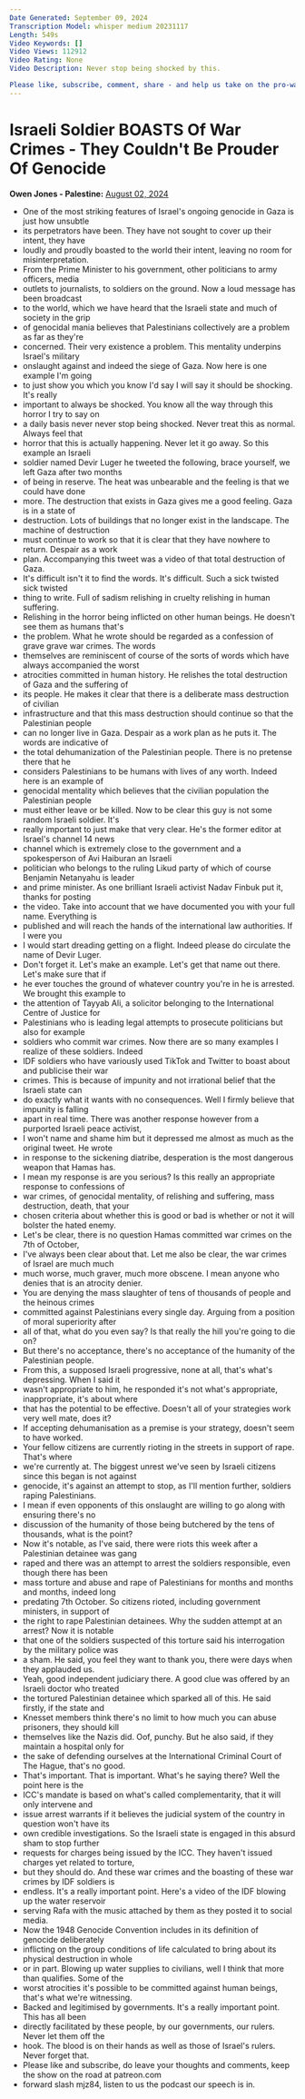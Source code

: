 ```yaml
---
Date Generated: September 09, 2024
Transcription Model: whisper medium 20231117
Length: 549s
Video Keywords: []
Video Views: 112912
Video Rating: None
Video Description: Never stop being shocked by this.

Please like, subscribe, comment, share - and help us take on the pro-war media here: https://www.patreon.com/owenjones84
---
```


# Israeli Soldier BOASTS Of War Crimes - They Couldn't Be Prouder Of Genocide
**Owen Jones - Palestine:** [August 02, 2024](https://www.youtube.com/watch?v=1GdleRzXxFU)
*  One of the most striking features of Israel's ongoing genocide in Gaza is just how unsubtle
*  its perpetrators have been. They have not sought to cover up their intent, they have
*  loudly and proudly boasted to the world their intent, leaving no room for misinterpretation.
*  From the Prime Minister to his government, other politicians to army officers, media
*  outlets to journalists, to soldiers on the ground. Now a loud message has been broadcast
*  to the world, which we have heard that the Israeli state and much of society in the grip
*  of genocidal mania believes that Palestinians collectively are a problem as far as they're
*  concerned. Their very existence a problem. This mentality underpins Israel's military
*  onslaught against and indeed the siege of Gaza. Now here is one example I'm going
*  to just show you which you know I'd say I will say it should be shocking. It's really
*  important to always be shocked. You know all the way through this horror I try to say on
*  a daily basis never never stop being shocked. Never treat this as normal. Always feel that
*  horror that this is actually happening. Never let it go away. So this example an Israeli
*  soldier named Devir Luger he tweeted the following, brace yourself, we left Gaza after two months
*  of being in reserve. The heat was unbearable and the feeling is that we could have done
*  more. The destruction that exists in Gaza gives me a good feeling. Gaza is in a state of
*  destruction. Lots of buildings that no longer exist in the landscape. The machine of destruction
*  must continue to work so that it is clear that they have nowhere to return. Despair as a work
*  plan. Accompanying this tweet was a video of that total destruction of Gaza.
*  It's difficult isn't it to find the words. It's difficult. Such a sick twisted sick twisted
*  thing to write. Full of sadism relishing in cruelty relishing in human suffering.
*  Relishing in the horror being inflicted on other human beings. He doesn't see them as humans that's
*  the problem. What he wrote should be regarded as a confession of grave grave war crimes. The words
*  themselves are reminiscent of course of the sorts of words which have always accompanied the worst
*  atrocities committed in human history. He relishes the total destruction of Gaza and the suffering of
*  its people. He makes it clear that there is a deliberate mass destruction of civilian
*  infrastructure and that this mass destruction should continue so that the Palestinian people
*  can no longer live in Gaza. Despair as a work plan as he puts it. The words are indicative of
*  the total dehumanization of the Palestinian people. There is no pretense there that he
*  considers Palestinians to be humans with lives of any worth. Indeed here is an example of
*  genocidal mentality which believes that the civilian population the Palestinian people
*  must either leave or be killed. Now to be clear this guy is not some random Israeli soldier. It's
*  really important to just make that very clear. He's the former editor at Israel's channel 14 news
*  channel which is extremely close to the government and a spokesperson of Avi Haiburan an Israeli
*  politician who belongs to the ruling Likud party of which of course Benjamin Netanyahu is leader
*  and prime minister. As one brilliant Israeli activist Nadav Finbuk put it, thanks for posting
*  the video. Take into account that we have documented you with your full name. Everything is
*  published and will reach the hands of the international law authorities. If I were you
*  I would start dreading getting on a flight. Indeed please do circulate the name of Devir Luger.
*  Don't forget it. Let's make an example. Let's get that name out there. Let's make sure that if
*  he ever touches the ground of whatever country you're in he is arrested. We brought this example to
*  the attention of Tayyab Ali, a solicitor belonging to the International Centre of Justice for
*  Palestinians who is leading legal attempts to prosecute politicians but also for example
*  soldiers who commit war crimes. Now there are so many examples I realize of these soldiers. Indeed
*  IDF soldiers who have variously used TikTok and Twitter to boast about and publicise their war
*  crimes. This is because of impunity and not irrational belief that the Israeli state can
*  do exactly what it wants with no consequences. Well I firmly believe that impunity is falling
*  apart in real time. There was another response however from a purported Israeli peace activist,
*  I won't name and shame him but it depressed me almost as much as the original tweet. He wrote
*  in response to the sickening diatribe, desperation is the most dangerous weapon that Hamas has.
*  I mean my response is are you serious? Is this really an appropriate response to confessions of
*  war crimes, of genocidal mentality, of relishing and suffering, mass destruction, death, that your
*  chosen criteria about whether this is good or bad is whether or not it will bolster the hated enemy.
*  Let's be clear, there is no question Hamas committed war crimes on the 7th of October,
*  I've always been clear about that. Let me also be clear, the war crimes of Israel are much much
*  much worse, much graver, much more obscene. I mean anyone who denies that is an atrocity denier.
*  You are denying the mass slaughter of tens of thousands of people and the heinous crimes
*  committed against Palestinians every single day. Arguing from a position of moral superiority after
*  all of that, what do you even say? Is that really the hill you're going to die on?
*  But there's no acceptance, there's no acceptance of the humanity of the Palestinian people.
*  From this, a supposed Israeli progressive, none at all, that's what's depressing. When I said it
*  wasn't appropriate to him, he responded it's not what's appropriate, inappropriate, it's about where
*  that has the potential to be effective. Doesn't all of your strategies work very well mate, does it?
*  If accepting dehumanisation as a premise is your strategy, doesn't seem to have worked.
*  Your fellow citizens are currently rioting in the streets in support of rape. That's where
*  we're currently at. The biggest unrest we've seen by Israeli citizens since this began is not against
*  genocide, it's against an attempt to stop, as I'll mention further, soldiers raping Palestinians.
*  I mean if even opponents of this onslaught are willing to go along with ensuring there's no
*  discussion of the humanity of those being butchered by the tens of thousands, what is the point?
*  Now it's notable, as I've said, there were riots this week after a Palestinian detainee was gang
*  raped and there was an attempt to arrest the soldiers responsible, even though there has been
*  mass torture and abuse and rape of Palestinians for months and months and months, indeed long
*  predating 7th October. So citizens rioted, including government ministers, in support of
*  the right to rape Palestinian detainees. Why the sudden attempt at an arrest? Now it is notable
*  that one of the soldiers suspected of this torture said his interrogation by the military police was
*  a sham. He said, you feel they want to thank you, there were days when they applauded us.
*  Yeah, good independent judiciary there. A good clue was offered by an Israeli doctor who treated
*  the tortured Palestinian detainee which sparked all of this. He said firstly, if the state and
*  Knesset members think there's no limit to how much you can abuse prisoners, they should kill
*  themselves like the Nazis did. Oof, punchy. But he also said, if they maintain a hospital only for
*  the sake of defending ourselves at the International Criminal Court of The Hague, that's no good.
*  That's important. That is important. What's he saying there? Well the point here is the
*  ICC's mandate is based on what's called complementarity, that it will only intervene and
*  issue arrest warrants if it believes the judicial system of the country in question won't have its
*  own credible investigations. So the Israeli state is engaged in this absurd sham to stop further
*  requests for charges being issued by the ICC. They haven't issued charges yet related to torture,
*  but they should do. And these war crimes and the boasting of these war crimes by IDF soldiers is
*  endless. It's a really important point. Here's a video of the IDF blowing up the water reservoir
*  serving Rafa with the music attached by them as they posted it to social media.
*  Now the 1948 Genocide Convention includes in its definition of genocide deliberately
*  inflicting on the group conditions of life calculated to bring about its physical destruction in whole
*  or in part. Blowing up water supplies to civilians, well I think that more than qualifies. Some of the
*  worst atrocities it's possible to be committed against human beings, that's what we're witnessing.
*  Backed and legitimised by governments. It's a really important point. This has all been
*  directly facilitated by these people, by our governments, our rulers. Never let them off the
*  hook. The blood is on their hands as well as those of Israel's rulers. Never forget that.
*  Please like and subscribe, do leave your thoughts and comments, keep the show on the road at patreon.com
*  forward slash mjz84, listen to us the podcast our speech is in.
